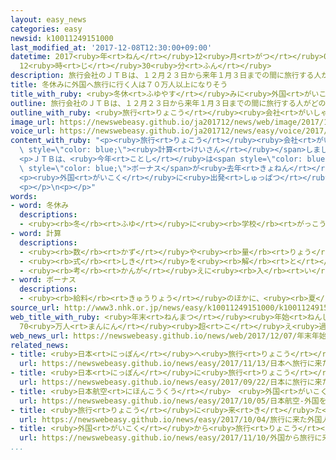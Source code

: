 ```yaml
---
layout: easy_news
categories: easy
newsid: k10011249151000
last_modified_at: '2017-12-08T12:30:00+09:00'
datetime: 2017<ruby>年<rt>ねん</rt></ruby>12<ruby>月<rt>がつ</rt></ruby>08<ruby>日<rt>にち</rt></ruby>
  12<ruby>時<rt>じ</rt></ruby>30<ruby>分<rt>ふん</rt></ruby>
description: 旅行会社のＪＴＢは、１２月２３日から来年１月３日までの間に旅行する人がどのくらいいるか計算しました。
title: 冬休みに外国へ旅行に行く人は７０万人以上になりそう
title_with_ruby: <ruby>冬休<rt>ふゆやす</rt></ruby>みに<ruby>外国<rt>がいこく</rt></ruby>へ<ruby>旅行<rt>りょこう</rt></ruby>に<ruby>行<rt>い</rt></ruby>く<ruby>人<rt>ひと</rt></ruby>は７０<ruby>万<rt>まん</rt></ruby><ruby>人<rt>にん</rt></ruby><ruby>以上<rt>いじょう</rt></ruby>になりそう
outline: 旅行会社のＪＴＢは、１２月２３日から来年１月３日までの間に旅行する人がどのくらいいるか計算しました。
outline_with_ruby: <ruby>旅行<rt>りょこう</rt></ruby><ruby>会社<rt>がいしゃ</rt></ruby>のＪＴＢは、１２<ruby>月<rt>がつ</rt></ruby>２３<ruby>日<rt>にち</rt></ruby>から<ruby>来年<rt>らいねん</rt></ruby>１<ruby>月<rt>がつ</rt></ruby><ruby>３日<rt>みっか</rt></ruby>までの<ruby>間<rt>あいだ</rt></ruby>に<ruby>旅行<rt>りょこう</rt></ruby>する<ruby>人<rt>ひと</rt></ruby>がどのくらいいるか<ruby>計算<rt>けいさん</rt></ruby>しました。
image_url: https://newswebeasy.github.io/ja201712/news/web/image/2017/12/07/K10011249151_1712062240_1712070420_01_02.jpg
voice_url: https://newswebeasy.github.io/ja201712/news/easy/voice/2017/12/08/k10011249151000.mp3
content_with_ruby: "<p><ruby>旅行<rt>りょこう</rt></ruby><ruby>会社<rt>がいしゃ</rt></ruby>のＪＴＢは、１２<ruby>月<rt>がつ</rt></ruby>２３<ruby>日<rt>にち</rt></ruby>から<ruby>来年<rt>らいねん</rt></ruby>１<ruby>月<rt>がつ</rt></ruby><ruby>３日<rt>みっか</rt></ruby>までの<ruby>間<rt>あいだ</rt></ruby>に<ruby>旅行<rt>りょこう</rt></ruby>する<ruby>人<rt>ひと</rt></ruby>がどのくらいいるか<span\
  \ style=\"color: blue;\"><ruby>計算<rt>けいさん</rt></ruby></span>しました。</p>\n<p><ruby>外国<rt>がいこく</rt></ruby>を<ruby>旅行<rt>りょこう</rt></ruby>する<ruby>人<rt>ひと</rt></ruby>は、１<ruby>年<rt>ねん</rt></ruby><ruby>前<rt>まえ</rt></ruby>より２．８％<ruby>多<rt>おお</rt></ruby>い７０<ruby>万<rt>まん</rt></ruby>４０００<ruby>人<rt>にん</rt></ruby>でした。７０<ruby>万<rt>まん</rt></ruby><ruby>人<rt>にん</rt></ruby><ruby>以上<rt>いじょう</rt></ruby>になるのは<ruby>初<rt>はじ</rt></ruby>めてです。<ruby>日本<rt>にっぽん</rt></ruby>を<ruby>旅行<rt>りょこう</rt></ruby>する<ruby>人<rt>ひと</rt></ruby>は、１<ruby>年<rt>ねん</rt></ruby><ruby>前<rt>まえ</rt></ruby>より０．９％<ruby>多<rt>おお</rt></ruby>い２９５７<ruby>万<rt>まん</rt></ruby><ruby>人<rt>にん</rt></ruby>でした。</p>\n\
  <p>ＪＴＢは、<ruby>今年<rt>ことし</rt></ruby>は<span style=\"color: blue;\"><ruby>冬休<rt>ふゆやす</rt></ruby>み</span>が<ruby>１０日<rt>とおか</rt></ruby><ruby>以上<rt>いじょう</rt></ruby>になる<ruby>人<rt>ひと</rt></ruby>や、<ruby>冬<rt>ふゆ</rt></ruby>の<span\
  \ style=\"color: blue;\">ボーナス</span>が<ruby>去年<rt>きょねん</rt></ruby>より<ruby>増<rt>ふ</rt></ruby>える<ruby>人<rt>ひと</rt></ruby>がいるため、<ruby>旅行<rt>りょこう</rt></ruby>する<ruby>人<rt>ひと</rt></ruby>が<ruby>多<rt>おお</rt></ruby>くなるだろうと<ruby>考<rt>かんが</rt></ruby>えています。そして、<ruby>外国<rt>がいこく</rt></ruby>へ<ruby>行<rt>い</rt></ruby>く<ruby>人<rt>ひと</rt></ruby>でもお<ruby>金<rt>かね</rt></ruby>をあまり<ruby>使<rt>つか</rt></ruby>わないように、<ruby>安<rt>やす</rt></ruby>い<ruby>飛行機<rt>ひこうき</rt></ruby>を<ruby>使<rt>つか</rt></ruby>ったり、<ruby>日本<rt>にっぽん</rt></ruby>から<ruby>近<rt>ちか</rt></ruby>いオーストラリアやアジアの<ruby>国<rt>くに</rt></ruby>を<ruby>選<rt>えら</rt></ruby>んだりするだろうと<ruby>考<rt>かんが</rt></ruby>えています。</p>\n\
  <p><ruby>外国<rt>がいこく</rt></ruby>に<ruby>出発<rt>しゅっぱつ</rt></ruby>する<ruby>人<rt>ひと</rt></ruby>が<ruby>多<rt>おお</rt></ruby>い<ruby>日<rt>ひ</rt></ruby>は１２<ruby>月<rt>がつ</rt></ruby>２９<ruby>日<rt>にち</rt></ruby>と３０<ruby>日<rt>にち</rt></ruby>と１<ruby>月<rt>がつ</rt></ruby><ruby>２日<rt>ふつか</rt></ruby>と<ruby>３日<rt>みっか</rt></ruby>、<ruby>日本<rt>にっぽん</rt></ruby>の<ruby>旅行<rt>りょこう</rt></ruby>に<ruby>出発<rt>しゅっぱつ</rt></ruby>する<ruby>人<rt>ひと</rt></ruby>が<ruby>多<rt>おお</rt></ruby>い<ruby>日<rt>ひ</rt></ruby>は１２<ruby>月<rt>がつ</rt></ruby>３０<ruby>日<rt>にち</rt></ruby>と１<ruby>月<rt>がつ</rt></ruby><ruby>１日<rt>ついたち</rt></ruby>になりそうです。</p>\n\
  <p></p>\n<p></p>"
words:
- word: 冬休み
  descriptions:
  - <ruby><rb>冬</rb><rt>ふゆ</rt></ruby>に<ruby><rb>学校</rb><rt>がっこう</rt></ruby>などが<ruby><rb>休</rb><rt>やす</rt></ruby>みになること。<ruby><rb>正月</rb><rt>しょうがつ</rt></ruby>の<ruby><rb>前後</rb><rt>ぜんご</rt></ruby>の<ruby><rb>休</rb><rt>やす</rt></ruby>み。
- word: 計算
  descriptions:
  - <ruby><rb>数</rb><rt>かず</rt></ruby>や<ruby><rb>量</rb><rt>りょう</rt></ruby>を<ruby><rb>数</rb><rt>かぞ</rt></ruby>えること。
  - <ruby><rb>式</rb><rt>しき</rt></ruby>を<ruby><rb>解</rb><rt>と</rt></ruby>いて、<ruby><rb>答</rb><rt>こた</rt></ruby>えを<ruby><rb>出</rb><rt>だ</rt></ruby>すこと。
  - <ruby><rb>考</rb><rt>かんが</rt></ruby>えに<ruby><rb>入</rb><rt>い</rt></ruby>れておくこと。
- word: ボーナス
  descriptions:
  - <ruby><rb>給料</rb><rt>きゅうりょう</rt></ruby>のほかに、<ruby><rb>夏</rb><rt>なつ</rt></ruby>と<ruby><rb>年末</rb><rt>ねんまつ</rt></ruby>などに<ruby><rb>特別</rb><rt>とくべつ</rt></ruby>にもらうお<ruby><rb>金</rb><rt>かね</rt></ruby>。<ruby><rb>賞与</rb><rt>しょうよ</rt></ruby>。
source_url: http://www3.nhk.or.jp/news/easy/k10011249151000/k10011249151000.html
web_title_with_ruby: <ruby>年末<rt>ねんまつ</rt></ruby><ruby>年始<rt>ねんし</rt></ruby>の<ruby>海外旅行<rt>かいがいりょこう</rt></ruby>
  70<ruby>万人<rt>まんにん</rt></ruby><ruby>超<rt>こ</rt></ruby>え<ruby>過去<rt>かこ</rt></ruby><ruby>最高<rt>さいこう</rt></ruby>の<ruby>見通<rt>みとお</rt></ruby>し
web_news_url: https://newswebeasy.github.io/news/web/2017/12/07/年末年始の海外旅行-70万人超え過去最高の見通し
related_news:
- title: <ruby>日本<rt>にっぽん</rt></ruby>へ<ruby>旅行<rt>りょこう</rt></ruby>に<ruby>来<rt>き</rt></ruby>た<ruby>外国人<rt>がいこくじん</rt></ruby>が<ruby>今<rt>いま</rt></ruby>まででいちばん<ruby>多<rt>おお</rt></ruby>くなる
  url: https://newswebeasy.github.io/news/easy/2017/11/13/日本へ旅行に来た外国人が今まででいちばん多くなる
- title: <ruby>日本<rt>にっぽん</rt></ruby>に<ruby>旅行<rt>りょこう</rt></ruby>に<ruby>来<rt>き</rt></ruby>た<ruby>外国人<rt>がいこくじん</rt></ruby>　<ruby>今年<rt>ことし</rt></ruby>はもう２０００<ruby>万<rt>まん</rt></ruby><ruby>人<rt>にん</rt></ruby><ruby>以上<rt>いじょう</rt></ruby>
  url: https://newswebeasy.github.io/news/easy/2017/09/22/日本に旅行に来た外国人-今年はもう2000万人以上
- title: <ruby>日本航空<rt>にほんこうくう</rt></ruby>　<ruby>外国<rt>がいこく</rt></ruby>を<ruby>旅行<rt>りょこう</rt></ruby>する<ruby>人<rt>ひと</rt></ruby>のための<ruby>新<rt>あたら</rt></ruby>しいカードを<ruby>作<rt>つく</rt></ruby>る
  url: https://newswebeasy.github.io/news/easy/2017/10/05/日本航空-外国を旅行する人のための新しいカードを作る
- title: <ruby>旅行<rt>りょこう</rt></ruby>に<ruby>来<rt>き</rt></ruby>た<ruby>外国人<rt>がいこくじん</rt></ruby>が<ruby>東京<rt>とうきょう</rt></ruby>で<ruby>使<rt>つか</rt></ruby>ったお<ruby>金<rt>かね</rt></ruby>が<ruby>少<rt>すく</rt></ruby>なくなる
  url: https://newswebeasy.github.io/news/easy/2017/10/04/旅行に来た外国人が東京で使ったお金が少なくなる
- title: <ruby>外国<rt>がいこく</rt></ruby>から<ruby>旅行<rt>りょこう</rt></ruby>に<ruby>来<rt>き</rt></ruby>た<ruby>人<rt>ひと</rt></ruby>が<ruby>病院<rt>びょういん</rt></ruby>を<ruby>探<rt>さが</rt></ruby>すためのアプリができる
  url: https://newswebeasy.github.io/news/easy/2017/11/10/外国から旅行に来た人が病院を探すためのアプリができる
...
```

